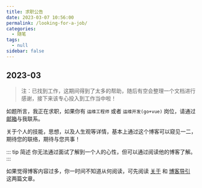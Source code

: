 ```yaml
---
title: 求职公告
date: 2023-03-07 10:56:00
permalink: /looking-for-a-job/
categories:
  - 随笔
tags:
  - null
sidebar: false
---
```



## 2023-03

> 注：已找到工作，这期间得到了太多的帮助，随后有空会整理一个文档进行感谢，接下来该专心投入到工作当中啦！

如题所言，我正在求职，如果你有 `运维工程师` 或者 `运维开发(go+vue)` 岗位，请通过[邮箱](mailto:eryajf@163.com)与我联系。

关于个人的技能，思想，以及人生观等详情，基本上通过这个博客可以窥见一二，期待您的联络，期待与您共事！

::: tip 简述
你无法通过面试了解到一个人的心性，但可以通过阅读他的博客了解。
:::

如果觉得博客内容过多，你一时间不知道从何阅读，可先阅读 [关于](/about/) 和 [博客导引](/comein/) 这两篇文章。